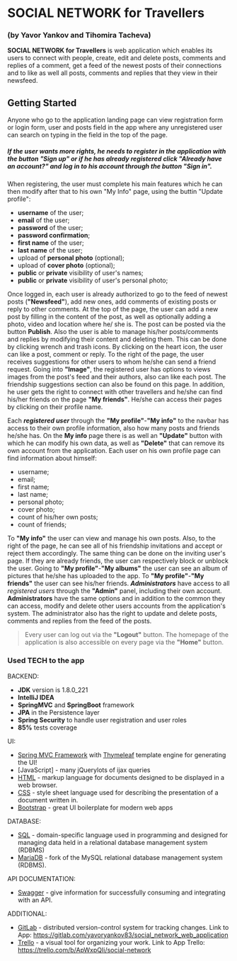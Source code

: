 # SOCIAL NETWORK for Travellers 
### (by Yavor Yankov and Tihomira Tacheva)

**SOCIAL NETWORK for Travellers** is web application which enables its users to connect with people, create, edit and delete posts, comments and replies of a comment, get a feed of the newest posts of their connections and to like as well all posts, comments and replies that they view in their newsfeed.

## Getting Started
Anyone who go to the application landing page can view registration form or login form, user and posts field in the app where any unregistered user can search on typing in the field in the top of the page.

##### If the user wants more rights, he needs to register in the application with the button "Sign up" or if he has already registered click "Already have an account?" and log in to his account through the button "Sign in".
When registering, the user must complete his main features which he can then modify after that to his own "My Info" page, using the buttin "Update profile": 

- **username** of the user;
- **email** of the user;
- **password** of the user;
- **password confirmation**;
- **first name** of the user;
- **last name** of the user;
- upload of **personal photo** (optional);
- upload of **cover photo** (optional);
- **public** or **private** visibility of user's names;
- **public** or **private** visibility of user's personal photo;


Once logged in, each user is already authorized to go to the feed of newest posts (**"Newsfeed"**), add new ones, add comments of existing posts or reply to other comments. At the top of the page, the user can add a new post by filling in the content of the post, as well as optionally adding a photo, video and location where he/ she is. The post can be posted via the button **Publish**. Also the user is able to manage his/her posts/comments and replies by modifying their content and deleting them. This can be done by clicking wrench and trash icons. By clicking on the heart icon, the user can like a post, comment or reply. To the right of the page, the user receives suggestions for other users to whom he/she can send a friend request. 
Going into **"Image"**, the registered user has options to views images from the post's feed and their authors, also can like each post. The friendship suggestions section can also be found on this page. 
In addition, he user gets the right to connect with other travellers and he/she can find his/her friends on the page **"My friends"**. He/she can access their pages by clicking on their profile name. 

Each **_registered user_** through the **"My profile"**-**"My info"** to the navbar has access to their own profile information, also how many posts and friends he/she has. On the **My info** page there is as well an **"Update"** button with which he can modify his own data, as well as **"Delete"** that can remove its own account from the application. Each user on his own profile page can find information about himself:
- username;
- email;
- first name;
- last name;
- personal photo;
- cover photo;
- count of his/her own posts;
- count of friends;

To **"My info"** the user can view and manage his own posts. Also, to the right of the page, he can see all of his friendship invitations and accept or reject them accordingly. The same thing can be done on the inviting user's page. If they are already friends, the user can respectively block or unblock the user. 
Going to **"My profile"**-**"My albums"** the user can see an album of pictures that he/she has uploaded to the app. To **"My profile"**-**"My friends"** the user can see his/her friends.
**_Administrators_** have access to all _registered users_ through the **"Admin"** panel, including their own account. **Administrators** have the same options and in addition to the common they can access, modify and delete other users accounts from the application's system. The administrator also has the right to update and delete posts, comments and replies from the feed of the posts.

> Every user can log out via the **"Logout"** button.
> The homepage of the application is also accessible on every page via the **"Home"** button.


### Used TECH to the app

BACKEND:

* **JDK** version is 1.8.0_221
* **IntelliJ IDEA**
* **SpringMVC** and **SpringBoot** framework
* **JPA** in the Persistence layer
* **Spring Security** to handle user registration and user roles
* **85%** tests coverage

UI:

* [Spring MVC Framework] with [Thymeleaf] template engine for generating the UI!
* [JavaScript] - many jQuerylots of ijax queries
* [HTML] - markup language for documents designed to be displayed in a web browser.
* [CSS] - style sheet language used for describing the presentation of a document written in.
* [Bootstrap] - great UI boilerplate for modern web apps

DATABASE:

* [SQL] - domain-specific language used in programming and designed for managing data held in a relational database management system (RDBMS)
* [MariaDB] - fork of the MySQL relational database management system (RDBMS).

API DOCUMENTATION:

* [Swagger] - give information for successfully consuming and integrating with an API.

ADDITIONAL:

* [GitLab] - distributed version-control system for tracking changes.
Link to App: https://gitlab.com/yavoryankov83/social_network_web_application
* [Trello] - a visual tool for organizing your work. 
Link to App Trello: https://trello.com/b/ApWxpQIi/social-network

[//]: # (These are reference links used in the body of this note and get stripped out when the markdown processor does its job. There is no need to format nicely because it shouldn't be seen. Thanks SO - http://stackoverflow.com/questions/4823468/store-comments-in-markdown-syntax)


   [SQL]: <https://www.tutorialspoint.com/sql/index.htm>
   [HTML]: <https://www.tutorialspoint.com/html/index.htm>
   [CSS]: <https://getbootstrap.com/docs/3.4/css/>
   [GitLab]: <https://gitlab.com/>
   [markdown-it]: <https://github.com/markdown-it/markdown-it>
   [Ace Editor]: <http://ace.ajax.org>
   [node.js]: <http://nodejs.org>
   [Bootstrap]: <https://getbootstrap.com/>
   [jQuery]: <http://jquery.com>
   [Trello]: <https://trello.com/>
   [Swagger]: <https://swagger.io/>
   [Spring MVC Framework]: <https://spring.io/>
   [Thymeleaf]: <https://www.thymeleaf.org/>
   [MariaDB]: <https://mariadb.org/>

   [PlDb]: <https://github.com/joemccann/dillinger/tree/master/plugins/dropbox/README.md>
   [PlGh]: <https://github.com/joemccann/dillinger/tree/master/plugins/github/README.md>
   [PlGd]: <https://github.com/joemccann/dillinger/tree/master/plugins/googledrive/README.md>
   [PlOd]: <https://github.com/joemccann/dillinger/tree/master/plugins/onedrive/README.md>
   [PlMe]: <https://github.com/joemccann/dillinger/tree/master/plugins/medium/README.md>
   [PlGa]: <https://github.com/RahulHP/dillinger/blob/master/plugins/googleanalytics/README.md>
